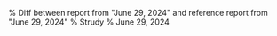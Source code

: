 % Diff between report from "June 29, 2024" and reference report from "June 29, 2024"
% Strudy
% June 29, 2024


